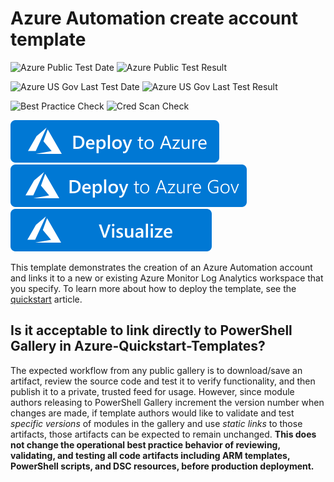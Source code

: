 # Azure Automation create account template

![Azure Public Test Date](https://azurequickstartsservice.blob.core.windows.net/badges/quickstarts/microsoft.automation/101-automation/PublicLastTestDate.svg)
![Azure Public Test Result](https://azurequickstartsservice.blob.core.windows.net/badges/quickstarts/microsoft.automation/101-automation/PublicDeployment.svg)

![Azure US Gov Last Test Date](https://azurequickstartsservice.blob.core.windows.net/badges/quickstarts/microsoft.automation/101-automation/FairfaxLastTestDate.svg)
![Azure US Gov Last Test Result](https://azurequickstartsservice.blob.core.windows.net/badges/quickstarts/microsoft.automation/101-automation/FairfaxDeployment.svg)

![Best Practice Check](https://azurequickstartsservice.blob.core.windows.net/badges/quickstarts/microsoft.automation/101-automation/BestPracticeResult.svg)
![Cred Scan Check](https://azurequickstartsservice.blob.core.windows.net/badges/quickstarts/microsoft.automation/101-automation/CredScanResult.svg)

[![Deploy to Azure](https://raw.githubusercontent.com/Azure/azure-quickstart-templates/master/1-CONTRIBUTION-GUIDE/images/deploytoazure.svg?sanitize=true)](https://portal.azure.com/#create/Microsoft.Template/uri/https%3A%2F%2Fraw.githubusercontent.com%2FAzure%2Fazure-quickstart-templates%2Fmaster%2Fquickstarts%2Fmicrosoft.automation%2F101-automation%2Fazuredeploy.json)
[![Deploy to Azure US Gov](https://raw.githubusercontent.com/Azure/azure-quickstart-templates/master/1-CONTRIBUTION-GUIDE/images/deploytoazuregov.svg?sanitize=true)](https://portal.azure.us/#create/Microsoft.Template/uri/https%3A%2F%2Fraw.githubusercontent.com%2FAzure%2Fazure-quickstart-templates%2Fmaster%2Fquickstarts%2Fmicrosoft.automation%2F101-automation%2Fazuredeploy.json)
[![Visualize](https://raw.githubusercontent.com/Azure/azure-quickstart-templates/master/1-CONTRIBUTION-GUIDE/images/visualizebutton.svg?sanitize=true)](http://armviz.io/#/?load=https%3A%2F%2Fraw.githubusercontent.com%2FAzure%2Fazure-quickstart-templates%2Fmaster%2Fquickstarts%2Fmicrosoft.automation%2F101-automation%2Fazuredeploy.json)

This template demonstrates the creation of an Azure Automation account and links it
to a new or existing Azure Monitor Log Analytics workspace that you specify. To learn more about how to deploy the template, see the [quickstart](https://docs.microsoft.com/azure/automation/quickstart-create-automation-account-template) article.

## Is it acceptable to link directly to PowerShell Gallery in Azure-Quickstart-Templates?

The expected workflow from any public gallery is to download/save an artifact,
review the source code and test it to verify functionality,
and then publish it to a private, trusted feed for usage.
However, since module authors releasing to PowerShell Gallery increment the version number
when changes are made,
if template authors would like to validate and test *specific versions* of modules
in the gallery and use *static links* to those artifacts,
those artifacts can be expected to remain unchanged.
**This does not change the operational best practice behavior of reviewing, validating, and testing
all code artifacts including ARM templates, PowerShell scripts, and DSC resources,
before production deployment.**

